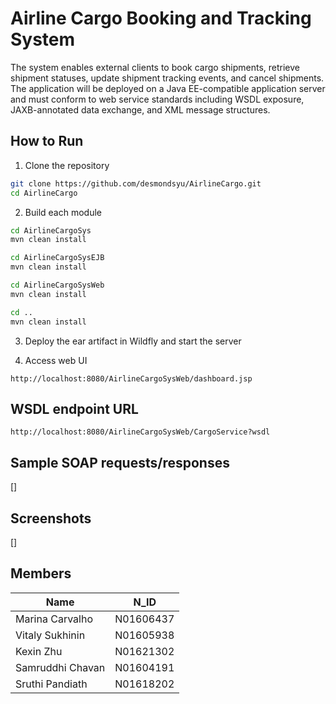 # Airline Cargo Booking and Tracking System

The system enables external clients to book cargo shipments, retrieve shipment statuses, update shipment tracking events, and cancel shipments. The application will be deployed on a Java EE-compatible application server and must conform to web service standards including WSDL exposure, JAXB-annotated data exchange, and XML message structures.

## How to Run

1. Clone the repository

```bash
git clone https://github.com/desmondsyu/AirlineCargo.git
cd AirlineCargo
```
2. Build each module

```bash
cd AirlineCargoSys
mvn clean install
```
```bash
cd AirlineCargoSysEJB
mvn clean install
```
```bash
cd AirlineCargoSysWeb
mvn clean install
```
```bash
cd ..
mvn clean install
```

3. Deploy the ear artifact in Wildfly and start the server

4. Access web UI

```
http://localhost:8080/AirlineCargoSysWeb/dashboard.jsp
```

## WSDL endpoint URL

```
http://localhost:8080/AirlineCargoSysWeb/CargoService?wsdl
```

## Sample SOAP requests/responses

[]

## Screenshots

[]

## Members
| Name             | N_ID      |
|------------------|-----------|
| Marina Carvalho  | N01606437 |
| Vitaly Sukhinin  | N01605938 |
| Kexin Zhu        | N01621302 |
| Samruddhi Chavan | N01604191 |
| Sruthi Pandiath  | N01618202 |
